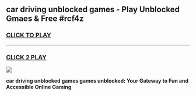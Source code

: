 
## car driving unblocked games - Play Unblocked Gmaes & Free #rcf4z
<h3>
<a href="https://premium.freeplayer.one?title=car_driving_unblocked_games&ref=01M">CLICK TO PLAY</a></h3>
<hr>

<h3>
<a href="https://premium.freeplayer.one?title=car_driving_unblocked_games&ref=01M">CLICK 2 PLAY</a>
  
</h3>

<a href="https://premium.freeplayer.one?title=car_driving_unblocked_games&ref=01M"><img src="https://clearcache.store/games.png"></a>


**car driving unblocked games games unblocked: Your Gateway to Fun and Accessible Online Gaming**
